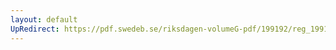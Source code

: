```yaml
---
layout: default
UpRedirect: https://pdf.swedeb.se/riksdagen-volumeG-pdf/199192/reg_199192/reg_199192_0906.pdf
---
```

